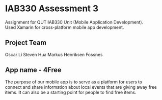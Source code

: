 # IAB330 Assessment 3  
Assignment for QUT IAB330 Unit (Mobile Application Development).  
Used Xamarin for cross-platform mobile app development.

## Project Team
Oscar Li
Steven Hua
Markus Henriksen Fossnes

## App name - 4Free
The purpose of our mobile app is to serve as a platform for users to connect and share information about local events that are giving away free items. It can also be a starting point for people to find free items.





